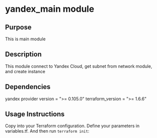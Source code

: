 # yandex_main module

## Purpose

This is main module

## Description

This module connect to Yandex Cloud, get subnet from network module, and create instance

## Dependencies

yandex provider version = ">= 0.105.0"
terraform_version = ">= 1.6.6"

## Usage Instructions

Copy into your Terraform configuration. Define your parameters in variables.tf.
And then run `terraform init`: